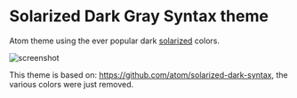 # Solarized Dark Gray Syntax theme

Atom theme using the ever popular dark [solarized](http://ethanschoonover.com/solarized) colors.

<img alt="screenshot" src="https://cloud.githubusercontent.com/assets/378023/12602908/9c252b08-c4f0-11e5-8833-6aad91b8fa34.png" srcset="https://cloud.githubusercontent.com/assets/378023/12602909/9c25b366-c4f0-11e5-9f5d-aa6a517f7d7e.png 2x">

This theme is based on: https://github.com/atom/solarized-dark-syntax, the
various colors were just removed.
